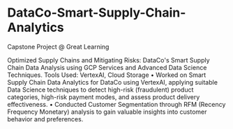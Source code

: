 # DataCo-Smart-Supply-Chain-Analytics
Capstone Project @ Great Learning

Optimized Supply Chains and Mitigating Risks: DataCo's Smart Supply Chain Data Analysis using GCP Services and Advanced Data Science Techniques.
	Tools Used: VertexAI, Cloud Storage
•	Worked on Smart Supply Chain Data Analytics for DataCo using VertexAI, applying suitable Data Science techniques to detect high-risk (fraudulent) product categories, high-risk payment modes, and assess product delivery effectiveness.
•	Conducted Customer Segmentation through RFM (Recency Frequency Monetary) analysis to gain valuable insights into customer behavior and preferences.
